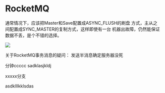# RocketMQ

通常情况下，应该把Master和Save配置成ASYNC_FLUSH的刷盘 方式，主从之间配置成SYNC_MASTER的复制方式，这样即使有一台 机器出故障，仍然能保证数据不丢，是个不错的选择。




![](http://static-aliyun-doc.oss-cn-hangzhou.aliyuncs.com/assets/img/zh-CN/3649885751/p69094.png)

关于RocketMQ事务消息的疑问：
    发送半消息确定服务器没死



分钟ccccc
sadklasjkldj



xxxxx分支


asdklllkklsdas